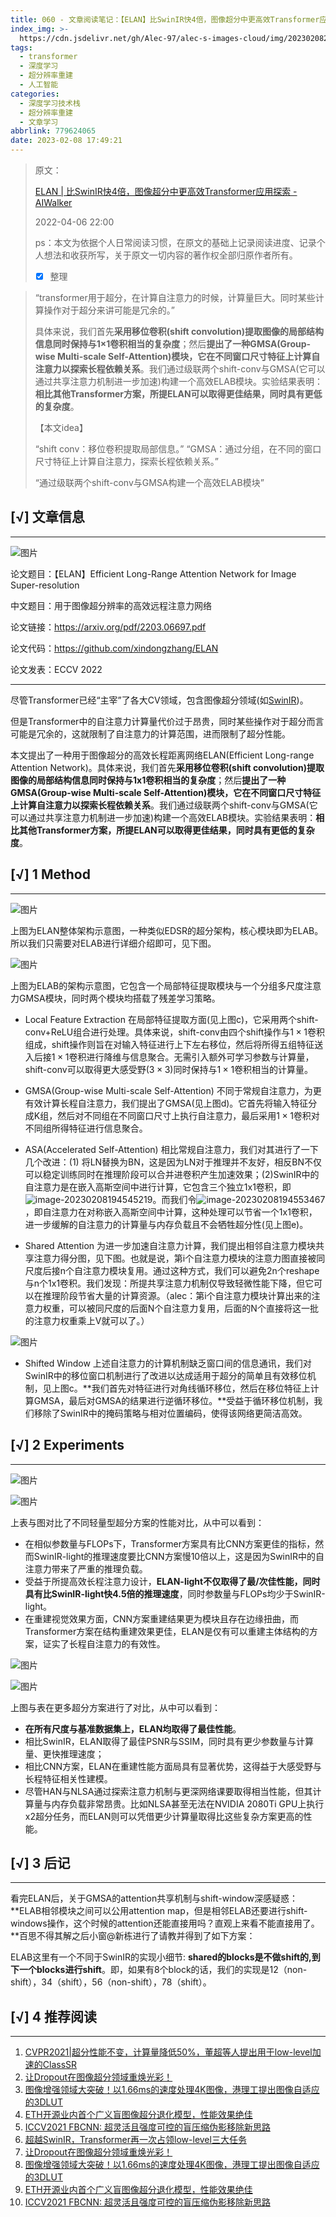```yaml
---
title: 060 - 文章阅读笔记：【ELAN】比SwinIR快4倍，图像超分中更高效Transformer应用探索 - AIWalker
index_img: >-
  https://cdn.jsdelivr.net/gh/Alec-97/alec-s-images-cloud/img/202302082015555.jpg
tags:
  - transformer
  - 深度学习
  - 超分辨率重建
  - 人工智能
categories:
  - 深度学习技术栈
  - 超分辨率重建
  - 文章学习
abbrlink: 779624065
date: 2023-02-08 17:49:21
---
```


> 原文：
>
> [ELAN | 比SwinIR快4倍，图像超分中更高效Transformer应用探索 - AIWalker](https://mp.weixin.qq.com/s?__biz=MzIyMjIxNDk3OA==&mid=2651688234&idx=1&sn=3665e1eb2a0b8cd5d60453ff56a1e2c1&scene=21#wechat_redirect)
>
> 2022-04-06 22:00
>
> ps：本文为依据个人日常阅读习惯，在原文的基础上记录阅读进度、记录个人想法和收获所写，关于原文一切内容的著作权全部归原作者所有。
>
> - [x] 整理

> “transformer用于超分，在计算自注意力的时候，计算量巨大。同时某些计算操作对于超分来讲可能是冗余的。”
>
> 
>
> 具体来说，我们首先**采用移位卷积(shift convolution)提取图像的局部结构信息同时保持与1×1卷积相当的复杂度**；然后**提出了一种GMSA(Group-wise Multi-scale Self-Attention)模块，它在不同窗口尺寸特征上计算自注意力以探索长程依赖关系**。我们通过级联两个shift-conv与GMSA(它可以通过共享注意力机制进一步加速)构建一个高效ELAB模块。实验结果表明：**相比其他Transformer方案，所提ELAN可以取得更佳结果，同时具有更低的复杂度**。
>
> 
>
> 【本文idea】
>
> “shift conv：移位卷积提取局部信息。”
> “GMSA：通过分组，在不同的窗口尺寸特征上计算自注意力，探索长程依赖关系。”
>
> “通过级联两个shift-conv与GMSA构建一个高效ELAB模块”

## [√] 文章信息

---

![图片](https://cdn.jsdelivr.net/gh/Alec-97/alec-s-images-cloud/img/202302082017608.jpg)

论文题目：【ELAN】Efficient Long-Range Attention Network for Image Super-resolution

中文题目：用于图像超分辨率的高效远程注意力网络

论文链接：https://arxiv.org/pdf/2203.06697.pdf

论文代码：https://github.com/xindongzhang/ELAN

论文发表：ECCV 2022

---

尽管Transformer已经“主宰”了各大CV领域，包含图像超分领域(如[SwinIR](https://mp.weixin.qq.com/s?__biz=MzI5MDUyMDIxNA==&mid=2247571433&idx=1&sn=3c3698636da58ac61ff46f2f72b664d0&scene=21#wechat_redirect))。

但是Transformer中的自注意力计算量代价过于昂贵，同时某些操作对于超分而言可能是冗余的，这就限制了自注意力的计算范围，进而限制了超分性能。

本文提出了一种用于图像超分的高效长程距离网络ELAN(Efficient Long-range Attention Network)。具体来说，我们首先**采用移位卷积(shift convolution)提取图像的局部结构信息同时保持与1x1卷积相当的复杂度**；然后**提出了一种GMSA(Group-wise Multi-scale Self-Attention)模块，它在不同窗口尺寸特征上计算自注意力以探索长程依赖关系**。我们通过级联两个shift-conv与GMSA(它可以通过共享注意力机制进一步加速)构建一个高效ELAB模块。实验结果表明：**相比其他Transformer方案，所提ELAN可以取得更佳结果，同时具有更低的复杂度**。



## [√] 1 Method

---

![图片](https://cdn.jsdelivr.net/gh/Alec-97/alec-s-images-cloud/img/202302082017609.jpg)

上图为ELAN整体架构示意图，一种类似EDSR的超分架构，核心模块即为ELAB。所以我们只需要对ELAB进行详细介绍即可，见下图。

![图片](https://cdn.jsdelivr.net/gh/Alec-97/alec-s-images-cloud/img/202302082017610.jpg)

上图为ELAB的架构示意图，它包含一个局部特征提取模块与一个分组多尺度注意力GMSA模块，同时两个模块均搭载了残差学习策略。

- Local Feature Extraction 在局部特征提取方面(见上图c)，它采用两个shift-conv+ReLU组合进行处理。具体来说，shift-conv由四个shift操作与$1\times1$卷积组成，shift操作则旨在对输入特征进行上下左右移位，然后将所得五组特征送入后接$1\times1$卷积进行降维与信息聚合。无需引入额外可学习参数与计算量，shift-conv可以取得更大感受野($3\times3$)同时保持与$1\times1$卷积相当的计算量。

- GMSA(Group-wise Multi-scale Self-Attention) 不同于常规自注意力，为更有效计算长程自注意力，我们提出了GMSA(见上图d)。它首先将输入特征分成K组，然后对不同组在不同窗口尺寸上执行自注意力，最后采用$1\times1$卷积对不同组所得特征进行信息聚合。
- ASA(Accelerated Self-Attention) 相比常规自注意力，我们对其进行了一下几个改进：(1) 将LN替换为BN，这是因为LN对于推理并不友好，相反BN不仅可以稳定训练同时在推理阶段可以合并进卷积产生加速效果；(2)SwinIR中的自注意力是在嵌入高斯空间中进行计算，它包含三个独立1x1卷积，即![image-20230208194545219](https://cdn.jsdelivr.net/gh/Alec-97/alec-s-images-cloud/img/202302082017611.png)。而我们令![image-20230208194553467](https://cdn.jsdelivr.net/gh/Alec-97/alec-s-images-cloud/img/202302082017612.png)，即自注意力在对称嵌入高斯空间中计算，这种处理可以节省一个1x1卷积，进一步缓解的自注意力的计算量与内存负载且不会牺牲超分性(见上图e)。
- Shared Attention 为进一步加速自注意力计算，我们提出相邻自注意力模块共享注意力得分图，见下图。也就是说，第i个自注意力模块的注意力图直接被同尺度后接n个自注意力模块复用。通过这种方式，我们可以避免2n个reshape与n个1x1卷积。我们发现：所提共享注意力机制仅导致轻微性能下降，但它可以在推理阶段节省大量的计算资源。（alec：第i个自注意力模块计算出来的注意力权重，可以被同尺度的后面N个自注意力复用，后面的N个直接将这一批的注意力权重乘上V就可以了。）

![图片](https://cdn.jsdelivr.net/gh/Alec-97/alec-s-images-cloud/img/202302082017613.jpg)

- Shifted Window 上述自注意力的计算机制缺乏窗口间的信息通讯，我们对SwinIR中的移位窗口机制进行了改进以达成适用于超分的简单且有效移位机制，见上图c。**我们首先对特征进行对角线循环移位，然后在移位特征上计算GMSA，最后对GMSA的结果进行逆循环移位。**受益于循环移位机制，我们移除了SwinIR中的掩码策略与相对位置编码，使得该网络更简洁高效。



## [√] 2 Experiments

---

![图片](https://cdn.jsdelivr.net/gh/Alec-97/alec-s-images-cloud/img/202302082017614.jpg)

![图片](https://cdn.jsdelivr.net/gh/Alec-97/alec-s-images-cloud/img/202302082017615.jpg)

上表与图对比了不同轻量型超分方案的性能对比，从中可以看到：

- 在相似参数量与FLOPs下，Transformer方案具有比CNN方案更佳的指标，然而SwinIR-light的推理速度要比CNN方案慢10倍以上，这是因为SwinIR中的自注意力带来了严重的推理负载。
- 受益于所提高效长程注意力设计，**ELAN-light不仅取得了最/次佳性能，同时具有比SwinIR-light快4.5倍的推理速度**，同时参数量与FLOPs均少于SwinIR-light。
- 在重建视觉效果方面，CNN方案重建结果更为模块且存在边缘扭曲，而Transformer方案在结构重建效果更佳，ELAN是仅有可以重建主体结构的方案，证实了长程自注意力的有效性。

![图片](https://cdn.jsdelivr.net/gh/Alec-97/alec-s-images-cloud/img/202302082017616.jpg)

![图片](https://cdn.jsdelivr.net/gh/Alec-97/alec-s-images-cloud/img/202302082017617.jpg)

上图与表在更多超分方案进行了对比，从中可以看到：

- **在所有尺度与基准数据集上，ELAN均取得了最佳性能**。
- 相比SwinIR，ELAN取得了最佳PSNR与SSIM，同时具有更少参数量与计算量、更快推理速度；
- 相比CNN方案，ELAN在重建性能方面局具有显著优势，这得益于大感受野与长程特征相关性建模。
- 尽管HAN与NLSA通过探索注意力机制与更深网络课要取得相当性能，但其计算量与内存负载非常昂贵。比如NLSA甚至无法在NVIDIA 2080Ti GPU上执行x2超分任务，而ELAN则可以凭借更少计算量取得比这些复杂方案更高的性能。



## [√] 3 后记

---

看完ELAN后，关于GMSA的attention共享机制与shift-window深感疑惑：**ELAB相邻模块之间可以公用attention map，但是相邻ELAB还要进行shift-windows操作，这个时候的attention还能直接用吗？直观上来看不能直接用了。**百思不得其解之后小窗@新栋进行了请教并得到了如下方案：

ELAB这里有一个不同于SwinIR的实现小细节: **shared的blocks是不做shift的,到下一个blocks进行shift**。即，如果有8个block的话，我们的实现是12（non-shift），34（shift），56（non-shift），78（shift）。





## [√] 4 推荐阅读

---



1. [CVPR2021|超分性能不变，计算量降低50%，董超等人提出用于low-level加速的ClassSR](https://mp.weixin.qq.com/s?__biz=MzIyMjIxNDk3OA==&mid=2651683607&idx=1&sn=2df5fd9f30b52321fa7a8786f7ba8b35&scene=21#wechat_redirect)
2. [让Dropout在图像超分领域重焕光彩！](https://mp.weixin.qq.com/s?__biz=MzIyMjIxNDk3OA==&mid=2651687062&idx=1&sn=98cdf4f017c15f94b71db69b5ad64810&scene=21#wechat_redirect)
3. [图像增强领域大突破！以1.66ms的速度处理4K图像，港理工提出图像自适应的3DLUT](https://mp.weixin.qq.com/s?__biz=MzIyMjIxNDk3OA==&mid=2651682108&idx=1&sn=a29346042bf42730a48901bac00ef317&scene=21#wechat_redirect)
4. [ETH开源业内首个广义盲图像超分退化模型，性能效果绝佳](https://mp.weixin.qq.com/s?__biz=MzIyMjIxNDk3OA==&mid=2651683889&idx=1&sn=a602e3cdb44ea2901dd506630b5e3b70&scene=21#wechat_redirect)
5. [ICCV2021 FBCNN: 超灵活且强度可控的盲压缩伪影移除新思路](https://mp.weixin.qq.com/s?__biz=MzIyMjIxNDk3OA==&mid=2651686061&idx=1&sn=3b2ca0b46d95a1d393449b8db8161581&scene=21#wechat_redirect)
6. [超越SwinIR，Transformer再一次占领low-level三大任务](https://mp.weixin.qq.com/s?__biz=MzIyMjIxNDk3OA==&mid=2651687009&idx=1&sn=87a7cde28f2ba0f5cd602aed2928e065&scene=21#wechat_redirect)
7. [让Dropout在图像超分领域重焕光彩！](https://mp.weixin.qq.com/s?__biz=MzIyMjIxNDk3OA==&mid=2651687062&idx=1&sn=98cdf4f017c15f94b71db69b5ad64810&scene=21#wechat_redirect)
8. [图像增强领域大突破！以1.66ms的速度处理4K图像，港理工提出图像自适应的3DLUT](https://mp.weixin.qq.com/s?__biz=MzIyMjIxNDk3OA==&mid=2651682108&idx=1&sn=a29346042bf42730a48901bac00ef317&scene=21#wechat_redirect)
9. [ETH开源业内首个广义盲图像超分退化模型，性能效果绝佳](https://mp.weixin.qq.com/s?__biz=MzIyMjIxNDk3OA==&mid=2651683889&idx=1&sn=a602e3cdb44ea2901dd506630b5e3b70&scene=21#wechat_redirect)
10. [ICCV2021 FBCNN: 超灵活且强度可控的盲压缩伪影移除新思路](https://mp.weixin.qq.com/s?__biz=MzIyMjIxNDk3OA==&mid=2651686061&idx=1&sn=3b2ca0b46d95a1d393449b8db8161581&scene=21#wechat_redirect)


